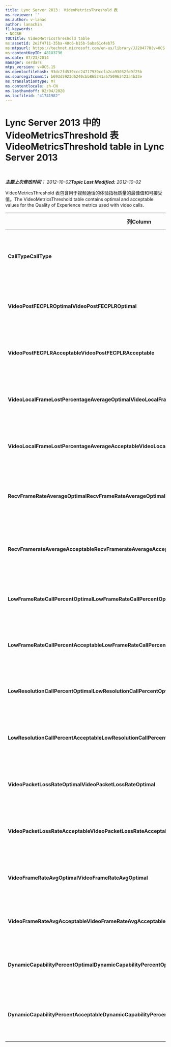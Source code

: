 ```yaml
---
title: Lync Server 2013： VideoMetricsThreshold 表
ms.reviewer: ''
ms.author: v-lanac
author: lanachin
f1.keywords:
- NOCSH
TOCTitle: VideoMetricsThreshold table
ms:assetid: 2e2f4711-35ba-48c6-b15b-5aba61c4eb75
ms:mtpsurl: https://technet.microsoft.com/en-us/library/JJ204778(v=OCS.15)
ms:contentKeyID: 48183736
ms.date: 07/23/2014
manager: serdars
mtps_version: v=OCS.15
ms.openlocfilehash: 93dc2fd539ccc24717939ccfa2ca93032fd9f25b
ms.sourcegitcommit: b693d5923d6240cbb865241a5750963423a4b33e
ms.translationtype: MT
ms.contentlocale: zh-CN
ms.lasthandoff: 02/04/2020
ms.locfileid: "41741982"
---
```

<div data-xmlns="http://www.w3.org/1999/xhtml">

<div class="topic" data-xmlns="http://www.w3.org/1999/xhtml" data-msxsl="urn:schemas-microsoft-com:xslt" data-cs="http://msdn.microsoft.com/en-us/">

<div data-asp="http://msdn2.microsoft.com/asp">

# <a name="videometricsthreshold-table-in-lync-server-2013"></a><span data-ttu-id="8b416-102">Lync Server 2013 中的 VideoMetricsThreshold 表</span><span class="sxs-lookup"><span data-stu-id="8b416-102">VideoMetricsThreshold table in Lync Server 2013</span></span>

</div>

<div id="mainSection">

<div id="mainBody">

<span> </span>

<span data-ttu-id="8b416-103">_**主题上次修改时间：** 2012-10-02_</span><span class="sxs-lookup"><span data-stu-id="8b416-103">_**Topic Last Modified:** 2012-10-02_</span></span>

<span data-ttu-id="8b416-104">VideoMetricsThreshold 表包含用于视频通话的体验指标质量的最佳值和可接受值。</span><span class="sxs-lookup"><span data-stu-id="8b416-104">The VideoMetricsThreshold table contains optimal and acceptable values for the Quality of Experience metrics used with video calls.</span></span>


<table>
<colgroup>
<col style="width: 25%" />
<col style="width: 25%" />
<col style="width: 25%" />
<col style="width: 25%" />
</colgroup>
<thead>
<tr class="header">
<th><span data-ttu-id="8b416-105"><strong>列</strong></span><span class="sxs-lookup"><span data-stu-id="8b416-105"><strong>Column</strong></span></span></th>
<th><span data-ttu-id="8b416-106"><strong>数据类型</strong></span><span class="sxs-lookup"><span data-stu-id="8b416-106"><strong>Data Type</strong></span></span></th>
<th><span data-ttu-id="8b416-107"><strong>键/索引</strong></span><span class="sxs-lookup"><span data-stu-id="8b416-107"><strong>Key/Index</strong></span></span></th>
<th><span data-ttu-id="8b416-108"><strong>详细信息</strong></span><span class="sxs-lookup"><span data-stu-id="8b416-108"><strong>Details</strong></span></span></th>
</tr>
</thead>
<tbody>
<tr class="odd">
<td><p><span data-ttu-id="8b416-109"><strong>CallType</strong></span><span class="sxs-lookup"><span data-stu-id="8b416-109"><strong>CallType</strong></span></span></p></td>
<td><p><span data-ttu-id="8b416-110">int</span><span class="sxs-lookup"><span data-stu-id="8b416-110">int</span></span></p></td>
<td><p><span data-ttu-id="8b416-111">Primary</span><span class="sxs-lookup"><span data-stu-id="8b416-111">Primary</span></span></p></td>
<td><p><span data-ttu-id="8b416-112">所发出通话的类型。</span><span class="sxs-lookup"><span data-stu-id="8b416-112">Type of call that was placed.</span></span></p></td>
</tr>
<tr class="even">
<td><p><span data-ttu-id="8b416-113"><strong>VideoPostFECPLROptimal</strong></span><span class="sxs-lookup"><span data-stu-id="8b416-113"><strong>VideoPostFECPLROptimal</strong></span></span></p></td>
<td><p><span data-ttu-id="8b416-114">十进制（5，2）</span><span class="sxs-lookup"><span data-stu-id="8b416-114">decimal(5,2)</span></span></p></td>
<td></td>
<td><p><span data-ttu-id="8b416-115">默认值为0.05。</span><span class="sxs-lookup"><span data-stu-id="8b416-115">The default value is 0.05.</span></span></p></td>
</tr>
<tr class="odd">
<td><p><span data-ttu-id="8b416-116"><strong>VideoPostFECPLRAcceptable</strong></span><span class="sxs-lookup"><span data-stu-id="8b416-116"><strong>VideoPostFECPLRAcceptable</strong></span></span></p></td>
<td><p><span data-ttu-id="8b416-117">十进制（5，2）</span><span class="sxs-lookup"><span data-stu-id="8b416-117">decimal(5,2)</span></span></p></td>
<td></td>
<td><p><span data-ttu-id="8b416-118">默认值为0.10。</span><span class="sxs-lookup"><span data-stu-id="8b416-118">The default value is 0.10.</span></span></p></td>
</tr>
<tr class="even">
<td><p><span data-ttu-id="8b416-119"><strong>VideoLocalFrameLostPercentageAverageOptimal</strong></span><span class="sxs-lookup"><span data-stu-id="8b416-119"><strong>VideoLocalFrameLostPercentageAverageOptimal</strong></span></span></p></td>
<td><p><span data-ttu-id="8b416-120">十进制（5，2）</span><span class="sxs-lookup"><span data-stu-id="8b416-120">decimal(5,2)</span></span></p></td>
<td></td>
<td><p><span data-ttu-id="8b416-121">默认值为5.0。</span><span class="sxs-lookup"><span data-stu-id="8b416-121">The default value is 5.0.</span></span></p></td>
</tr>
<tr class="odd">
<td><p><span data-ttu-id="8b416-122"><strong>VideoLocalFrameLostPercentageAverageAcceptable</strong></span><span class="sxs-lookup"><span data-stu-id="8b416-122"><strong>VideoLocalFrameLostPercentageAverageAcceptable</strong></span></span></p></td>
<td><p><span data-ttu-id="8b416-123">十进制（5，2）</span><span class="sxs-lookup"><span data-stu-id="8b416-123">decimal(5,2)</span></span></p></td>
<td></td>
<td><p><span data-ttu-id="8b416-124">默认值为10.0。</span><span class="sxs-lookup"><span data-stu-id="8b416-124">The default value is 10.0.</span></span></p></td>
</tr>
<tr class="even">
<td><p><span data-ttu-id="8b416-125"><strong>RecvFrameRateAverageOptimal</strong></span><span class="sxs-lookup"><span data-stu-id="8b416-125"><strong>RecvFrameRateAverageOptimal</strong></span></span></p></td>
<td><p><span data-ttu-id="8b416-126">十进制（9，4）</span><span class="sxs-lookup"><span data-stu-id="8b416-126">decimal(9,4)</span></span></p></td>
<td></td>
<td><p><span data-ttu-id="8b416-127">默认值为12.0000。</span><span class="sxs-lookup"><span data-stu-id="8b416-127">The default value is 12.0000.</span></span></p></td>
</tr>
<tr class="odd">
<td><p><span data-ttu-id="8b416-128"><strong>RecvFramerateAverageAcceptable</strong></span><span class="sxs-lookup"><span data-stu-id="8b416-128"><strong>RecvFramerateAverageAcceptable</strong></span></span></p></td>
<td><p><span data-ttu-id="8b416-129">十进制（9，4）</span><span class="sxs-lookup"><span data-stu-id="8b416-129">decimal(9,4)</span></span></p></td>
<td></td>
<td><p><span data-ttu-id="8b416-130">默认值为7.0000。</span><span class="sxs-lookup"><span data-stu-id="8b416-130">The default value is 7.0000.</span></span></p></td>
</tr>
<tr class="even">
<td><p><span data-ttu-id="8b416-131"><strong>LowFrameRateCallPercentOptimal</strong></span><span class="sxs-lookup"><span data-stu-id="8b416-131"><strong>LowFrameRateCallPercentOptimal</strong></span></span></p></td>
<td><p><span data-ttu-id="8b416-132">十进制（5，2）</span><span class="sxs-lookup"><span data-stu-id="8b416-132">decimal(5,2)</span></span></p></td>
<td></td>
<td><p><span data-ttu-id="8b416-133">默认值为5.0。</span><span class="sxs-lookup"><span data-stu-id="8b416-133">The default value is 5.0.</span></span></p></td>
</tr>
<tr class="odd">
<td><p><span data-ttu-id="8b416-134"><strong>LowFrameRateCallPercentAcceptable</strong></span><span class="sxs-lookup"><span data-stu-id="8b416-134"><strong>LowFrameRateCallPercentAcceptable</strong></span></span></p></td>
<td><p><span data-ttu-id="8b416-135">十进制（5，2）</span><span class="sxs-lookup"><span data-stu-id="8b416-135">decimal(5,2)</span></span></p></td>
<td></td>
<td><p><span data-ttu-id="8b416-136">默认值为 10.0/</span><span class="sxs-lookup"><span data-stu-id="8b416-136">The default value is 10.0/</span></span></p></td>
</tr>
<tr class="even">
<td><p><span data-ttu-id="8b416-137"><strong>LowResolutionCallPercentOptimal</strong></span><span class="sxs-lookup"><span data-stu-id="8b416-137"><strong>LowResolutionCallPercentOptimal</strong></span></span></p></td>
<td><p><span data-ttu-id="8b416-138">十进制（5，2）</span><span class="sxs-lookup"><span data-stu-id="8b416-138">decimal(5,2)</span></span></p></td>
<td></td>
<td><p><span data-ttu-id="8b416-139">默认值为5.0。</span><span class="sxs-lookup"><span data-stu-id="8b416-139">The default value is 5.0.</span></span></p></td>
</tr>
<tr class="odd">
<td><p><span data-ttu-id="8b416-140"><strong>LowResolutionCallPercentAcceptable</strong></span><span class="sxs-lookup"><span data-stu-id="8b416-140"><strong>LowResolutionCallPercentAcceptable</strong></span></span></p></td>
<td><p><span data-ttu-id="8b416-141">十进制（5，2）</span><span class="sxs-lookup"><span data-stu-id="8b416-141">decimal(5,2)</span></span></p></td>
<td></td>
<td><p><span data-ttu-id="8b416-142">默认值为10.0。</span><span class="sxs-lookup"><span data-stu-id="8b416-142">The default value is 10.0.</span></span></p></td>
</tr>
<tr class="even">
<td><p><span data-ttu-id="8b416-143"><strong>VideoPacketLossRateOptimal</strong></span><span class="sxs-lookup"><span data-stu-id="8b416-143"><strong>VideoPacketLossRateOptimal</strong></span></span></p></td>
<td><p><span data-ttu-id="8b416-144">foat</span><span class="sxs-lookup"><span data-stu-id="8b416-144">foat</span></span></p></td>
<td></td>
<td><p><span data-ttu-id="8b416-145">默认值为0.05。</span><span class="sxs-lookup"><span data-stu-id="8b416-145">The default value is 0.05.</span></span></p></td>
</tr>
<tr class="odd">
<td><p><span data-ttu-id="8b416-146"><strong>VideoPacketLossRateAcceptable</strong></span><span class="sxs-lookup"><span data-stu-id="8b416-146"><strong>VideoPacketLossRateAcceptable</strong></span></span></p></td>
<td><p><span data-ttu-id="8b416-147">float</span><span class="sxs-lookup"><span data-stu-id="8b416-147">float</span></span></p></td>
<td></td>
<td><p><span data-ttu-id="8b416-148">默认值为0.10。</span><span class="sxs-lookup"><span data-stu-id="8b416-148">The default value is 0.10.</span></span></p></td>
</tr>
<tr class="even">
<td><p><span data-ttu-id="8b416-149"><strong>VideoFrameRateAvgOptimal</strong></span><span class="sxs-lookup"><span data-stu-id="8b416-149"><strong>VideoFrameRateAvgOptimal</strong></span></span></p></td>
<td><p><span data-ttu-id="8b416-150">float</span><span class="sxs-lookup"><span data-stu-id="8b416-150">float</span></span></p></td>
<td></td>
<td><p><span data-ttu-id="8b416-151">默认值为12。</span><span class="sxs-lookup"><span data-stu-id="8b416-151">The default value is 12.</span></span></p></td>
</tr>
<tr class="odd">
<td><p><span data-ttu-id="8b416-152"><strong>VideoFrameRateAvgAcceptable</strong></span><span class="sxs-lookup"><span data-stu-id="8b416-152"><strong>VideoFrameRateAvgAcceptable</strong></span></span></p></td>
<td><p><span data-ttu-id="8b416-153">float</span><span class="sxs-lookup"><span data-stu-id="8b416-153">float</span></span></p></td>
<td></td>
<td><p><span data-ttu-id="8b416-154">默认值为7。</span><span class="sxs-lookup"><span data-stu-id="8b416-154">The default value is 7.</span></span></p></td>
</tr>
<tr class="even">
<td><p><span data-ttu-id="8b416-155"><strong>DynamicCapabilityPercentOptimal</strong></span><span class="sxs-lookup"><span data-stu-id="8b416-155"><strong>DynamicCapabilityPercentOptimal</strong></span></span></p></td>
<td><p><span data-ttu-id="8b416-156">十进制（5，2）</span><span class="sxs-lookup"><span data-stu-id="8b416-156">decimal(5,2)</span></span></p></td>
<td></td>
<td><p><span data-ttu-id="8b416-157">默认值为5.00。</span><span class="sxs-lookup"><span data-stu-id="8b416-157">The default value is 5.00.</span></span></p></td>
</tr>
<tr class="odd">
<td><p><span data-ttu-id="8b416-158"><strong>DynamicCapabilityPercentAcceptable</strong></span><span class="sxs-lookup"><span data-stu-id="8b416-158"><strong>DynamicCapabilityPercentAcceptable</strong></span></span></p></td>
<td><p><span data-ttu-id="8b416-159">十进制（5，2）</span><span class="sxs-lookup"><span data-stu-id="8b416-159">decimal(5,2)</span></span></p></td>
<td></td>
<td><p><span data-ttu-id="8b416-160">默认值为10.00。</span><span class="sxs-lookup"><span data-stu-id="8b416-160">The default value is 10.00.</span></span></p></td>
</tr>
</tbody>
</table>


</div>

<span> </span>

</div>

</div>

</div>

